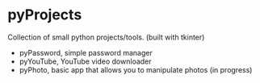 # pyProjects
Collection of small python projects/tools. (built with tkinter)
- pyPassword, simple password manager
- pyYouTube, YouTube video downloader
- pyPhoto, basic app that allows you to manipulate photos (in progress)
